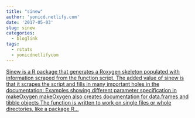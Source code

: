 ```yaml
---
title: "sinew"
author: 'yonicd.netlify.com'
date: '2017-05-03'
slug: sinew
categories:
  - bloglink
tags:
  - rstats
  - yonicdnetlifycom
---
```


[Sinew is a R package that generates a Roxygen skeleton populated with information scraped from the function script. The added value of sinew is that it scrapes the script and fills in many important holes in the documentation: Examples showing different parameter specification in makeOxygen makeOxygen also creates documentation for data.frames and tibble objects The function is written to work on single files or whole directories, like a package R...<click to read more>](https://yonicd.netlify.com/post/2017-05-03-sinew/)


